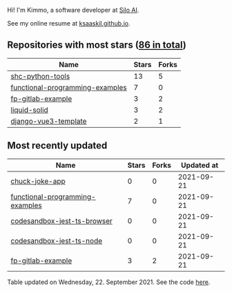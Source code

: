 Hi! I'm Kimmo, a software developer at [Silo AI](https://silo.ai/).

See my online resume at [ksaaskil.github.io](https://ksaaskil.github.io).

<!-- repositories starts -->

## Repositories with most stars ([86 in total](https://github.com/ksaaskil?tab=repositories))
| Name        | Stars           | Forks  |
| ------------- |-------------| -----|
|[shc-python-tools](https://github.com/ksaaskil/shc-python-tools)|13|5
|[functional-programming-examples](https://github.com/ksaaskil/functional-programming-examples)|7|0
|[fp-gitlab-example](https://github.com/ksaaskil/fp-gitlab-example)|3|2
|[liquid-solid](https://github.com/ksaaskil/liquid-solid)|3|2
|[django-vue3-template](https://github.com/ksaaskil/django-vue3-template)|2|1

<!-- repositories ends -->
<!-- recent_repositories starts -->

## Most recently updated
| Name        | Stars           | Forks  | Updated at
| ------------- |-------------| -----|-----|
|[chuck-joke-app](https://github.com/ksaaskil/chuck-joke-app)|0|0|2021-09-21
|[functional-programming-examples](https://github.com/ksaaskil/functional-programming-examples)|7|0|2021-09-21
|[codesandbox-jest-ts-browser](https://github.com/ksaaskil/codesandbox-jest-ts-browser)|0|0|2021-09-21
|[codesandbox-jest-ts-node](https://github.com/ksaaskil/codesandbox-jest-ts-node)|0|0|2021-09-21
|[fp-gitlab-example](https://github.com/ksaaskil/fp-gitlab-example)|3|2|2021-09-21

<!-- recent_repositories ends -->
<!-- updated_at starts -->
Table updated on Wednesday, 22. September 2021. See the code [here](https://github.com/ksaaskil/ksaaskil).
<!-- updated_at ends -->
